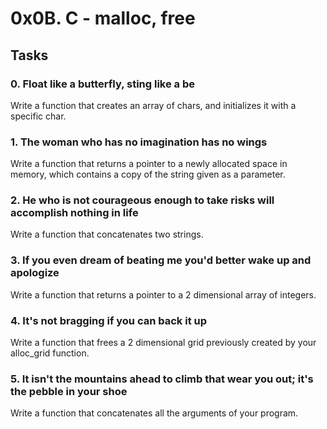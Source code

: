   # 0x0B. C - malloc, free

## Tasks

### 0. Float like a butterfly, sting like a be

   Write a function that creates an array of chars, and initializes it with a specific char.

### 1. The woman who has no imagination has no wings

   Write a function that returns a pointer to a newly allocated space in memory, which contains a copy of the string given as a parameter.

### 2. He who is not courageous enough to take risks will accomplish nothing in life

   Write a function that concatenates two strings.

### 3. If you even dream of beating me you'd better wake up and apologize

   Write a function that returns a pointer to a 2 dimensional array of integers.

### 4. It's not bragging if you can back it up 

   Write a function that frees a 2 dimensional grid previously created by your alloc_grid function.

### 5. It isn't the mountains ahead to climb that wear you out; it's the pebble in your shoe

   Write a function that concatenates all the arguments of your program.
